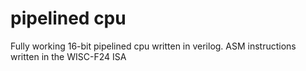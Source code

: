 # pipelined cpu

Fully working 16-bit pipelined cpu written in verilog. ASM instructions written in the WISC-F24 ISA
